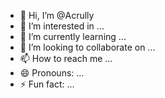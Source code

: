 - 👋 Hi, I’m @Acrully
- 👀 I’m interested in ...
- 🌱 I’m currently learning ...
- 💞️ I’m looking to collaborate on ...
- 📫 How to reach me ...
- 😄 Pronouns: ...
- ⚡ Fun fact: ...

<!---
Acrully/Acrully is a ✨ special ✨ repository because its `README.md` (this file) appears on your GitHub profile.
You can click the Preview link to take a look at your changes.
--->

